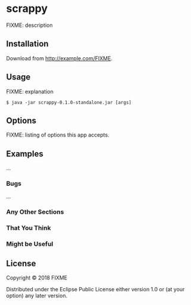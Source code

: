 # scrappy

FIXME: description

## Installation

Download from http://example.com/FIXME.

## Usage

FIXME: explanation

    $ java -jar scrappy-0.1.0-standalone.jar [args]

## Options

FIXME: listing of options this app accepts.

## Examples

...

### Bugs

...

### Any Other Sections
### That You Think
### Might be Useful

## License

Copyright © 2018 FIXME

Distributed under the Eclipse Public License either version 1.0 or (at
your option) any later version.
